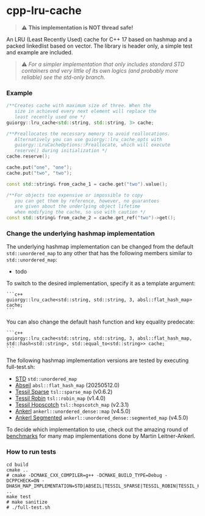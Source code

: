 # cpp-lru-cache

> ⚠️ **This implementation is NOT thread safe!**

An LRU (Least Recently Used) cache for C++ 17 based on hashmap and a packed linkedlist based on vector. The library is header only, a simple test and example are included.

> ⚠️ *For a simpler implementation that only includes standard STD containers and very little of its own logics (and probably more reliable) see the std-only branch.*

### Example

```c++
/**Creates cache with maximum size of three. When the 
   size in achieved every next element will replace the 
   least recently used one */
guiorgy::lru_cache<std::string, std::string, 3> cache;

/**Preallocates the necessary memory to avoid reallocations.
   Alternatively you can use guiorgy::lru_cache_opts with
   guiorgy::LruCacheOptions::Preallocate, which will execute
   reserve() during initialization */
cache.reserve();

cache.put("one", "one");
cache.put("two", "two");

const std::string& from_cache_1 = cache.get("two").value();

/**For objects too expensive or impossible to copy
   you can get them by reference, however, no guarantees
   are given about the underlying object lifetime
   when modifying the cache, so use with caution */
const std::string& from_cache_2 = cache.get_ref("two")->get();
```

### Change the underlying hashmap implementation

The underlying hashmap implementation can be changed from the default `std::unordered_map` to any other that has the following members similar to `std::unordered_map`:

- todo

To switch to the desired implementation, specify it as a template argument:

    ```c++
    guiorgy::lru_cache<std::string, std::string, 3, absl::flat_hash_map> cache;
    ```

You can also change the default hash function and key equality predecate:

    ```c++
    guiorgy::lru_cache<std::string, std::string, 3, absl::flat_hash_map, std::hash<std::string>, std::equal_to<std::string>> cache;
    ```

The following hashmap implementation versions are tested by executing full-test.sh:

- [STD](https://en.cppreference.com/w/cpp/container/unordered_map) `std::unordered_map`
- [Abseil](https://github.com/abseil/abseil-cpp) `absl::flat_hash_map` (20250512.0)
- [Tessil Sparse](https://github.com/Tessil/sparse-map) `tsl::sparse_map` (v0.6.2)
- [Tessil Robin](https://github.com/Tessil/sparse-map) `tsl::robin_map` (v1.4.0)
- [Tessil Hopscotch](https://github.com/Tessil/sparse-map) `tsl::hopscotch_map` (v2.3.1)
- [Ankerl](https://github.com/martinus/unordered_dense) `ankerl::unordered_dense::map` (v4.5.0)
- [Ankerl Segmented](https://github.com/martinus/unordered_dense) `ankerl::unordered_dense::segmented_map` (v4.5.0)

To decide which implementation to use, check out the amazing round of [benchmarks](https://martin.ankerl.com/2022/08/27/hashmap-bench-01/) for many map implementations done by Martin Leitner-Ankerl.

### How to run tests

```shell
cd build
cmake ..
# cmake -DCMAKE_CXX_COMPILER=g++ -DCMAKE_BUILD_TYPE=Debug -DCPPCHECK=ON -DHASH_MAP_IMPLEMENTATION=STD|ABSEIL|TESSIL_SPARSE|TESSIL_ROBIN|TESSIL_HOP|ANKERL|ANKERL_SEG ..
make test
# make sanitize
# ./full-test.sh
```
